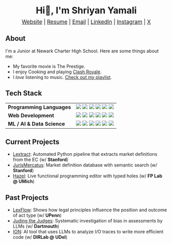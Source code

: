 <h1 align="center">Hi👋, I'm Shriyan Yamali</h1>

<p align="center" style="font-size: 1.2em; margin-top: -10px;">
  <a href="https://www.shriyanyamali.tech/">Website</a> |
  <a href="https://www.shriyanyamali.tech/Shriyan%20Yamali%20Resume.pdf">Resume</a> |
  <a href="mailto:yamalishriyan@gmail.com">Email</a> |
  <a href="https://www.linkedin.com/in/shriyanyamali/">LinkedIn</a> |
  <a href="https://www.instagram.com/shriyanyamali/">Instagram</a> |
  <a href="https://x.com/shriyanyamali">X</a>
</p>

## About

I'm a Junior at Newark Charter High School. Here are some things about me:

- My favorite movie is The Prestige.
- I enjoy Cooking and playing [Clash Royale](https://royaleapi.com/player/YL0YPJRG8).
- I  _love_ listening to music. [Check out my playlist](https://music.apple.com/us/playlist/shriyans-songs-pt-2/pl.u-JPAZbdmtL5lRpxZ).

## Tech Stack

<table>
  <tr>
  <td><strong>Programming Languages</strong></td>
  <td>
    <img src="https://img.shields.io/badge/OCaml-%23347CAC.svg?style=flat-square&logo=ocaml&logoColor=white"/>
    <img src="https://img.shields.io/badge/Python-3670A0?style=flat-square&logo=python&logoColor=ffdd54"/>
    <img src="https://img.shields.io/badge/Java-%23ED8B00.svg?style=flat-square&logo=openjdk&logoColor=white"/>
    <img src="https://img.shields.io/badge/JavaScript-%23323330.svg?style=flat-square&logo=javascript&logoColor=%23F7DF1E"/>
    <img src="https://img.shields.io/badge/TypeScript-3178C6.svg?style=flat-square&logo=typescript&logoColor=white"/>
    <img src="https://img.shields.io/badge/LaTeX-%23008080.svg?style=flat-square&logo=latex&logoColor=white"/>
  </td>
</tr>

<tr>
  <td><strong>Web Development</strong></td>
  <td>
    <img src="https://img.shields.io/badge/React-%2320232a.svg?style=flat-square&logo=react&logoColor=%2361DAFB"/>
    <img src="https://img.shields.io/badge/Next.js-000000?style=flat-square&logo=next.js&logoColor=white"/>
    <img src="https://img.shields.io/badge/Framer-05F?style=flat-square&logo=framer&logoColor=white"/>
    <img src="https://img.shields.io/badge/Tailwind%20CSS-38B2AC.svg?style=flat-square&logo=tailwind-css&logoColor=white"/>
    <img src="https://img.shields.io/badge/HTML5-E34F26?style=flat-square&logo=html5&logoColor=white"/>
    <img src="https://img.shields.io/badge/CSS-639?style=flat-square&logo=css&logoColor=fff"/>
  </td>
</tr>

<tr>
  <td><strong>ML / AI & Data Science</strong></td>
  <td>
    <img src="https://img.shields.io/badge/TensorFlow-FF6F00?style=flat-square&logo=tensorflow&logoColor=white"/>
    <img src="https://img.shields.io/badge/PyTorch-EE4C2C?style=flat-square&logo=pytorch&logoColor=white"/>
    <img src="https://custom-icon-badges.demolab.com/badge/Matplotlib-71D291?style=flat-square&logo=matplotlib&logoColor=fff"/>
    <img src="https://img.shields.io/badge/NumPy-013243?style=flat-square&logo=numpy&logoColor=white"/>
    <img src="https://img.shields.io/badge/Pandas-150458?style=flat-square&logo=pandas&logoColor=white"/>
    <img src="https://img.shields.io/badge/Pinecone-000000.svg?style=flat-square&logo=pinecone&logoColor=white"/>
  </td>
</tr>
</table>

## Current Projects

-  [Lextract](https://github.com/shriyanyamali/Lextract): Automated Python pipeline that extracts market definitions from the EC (w/ **Stanford**)
- [JurisMercatus](https://jurismercatus.vercel.app/): Market definition database with semantic search (w/ **Stanford**)
- [Hazel](https://github.com/hazelgrove/hazel): Live functional programming editor with typed holes (w/ **FP Lab @ UMich**)

## Past Projects

- [LexFlow](https://github.com/shriyanyamali/LexFlow): Shows how legal principles influence the position and outcome of act type (w/ **UPenn**)
- [Juding the Judges](https://doi.org/10.48550/arXiv.2406.07791): Systematic investigation of bias in assessments by LLMs (w/ **Dartmouth**)
- [ION](https://escholarship.org/uc/item/4d4097dx): AI tool that uses LLMs to analyze I/O traces to write more efficient code (w/ **DIRLab @ UDel**)

<!-- <img src="https://duolingo-stats-card.vercel.app/api?username=shriyanyamali&theme=github-dark&sort=xp" alt="Duolingo Stats"/> -->

<!-- GitHub Readme Stats -->

<!-- ![shriyanyamali's Top Languages](https://github-readme-stats.vercel.app/api/top-langs/?username=shriyanyamali&theme=gotham&show_icons=true&hide_border=true&layout=compact) -->

<!-- ![shriyanyamali's Stats](https://github-readme-stats.vercel.app/api?username=shriyanyamali&theme=gotham&show_icons=true&hide_border=true&count_private=true) -->

<!-- ![shriyanyamali's Streak](https://github-readme-streak-stats.herokuapp.com/?user=shriyanyamali&theme=vue-dark&hide_border=true) -->

<!-- GitHub Actions -->

<!-- ![Language distribution](metrics.languages.indepth.svg) -->

<!-- ![Commit calendar](metrics.isocalendar.svg) -->
